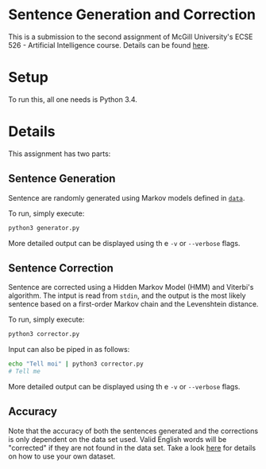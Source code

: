 # Sentence Generation and Correction

This is a submission to the second assignment of McGill University's ECSE 526 -
Artificial Intelligence course. Details can be found
[here](http://www.cim.mcgill.ca/~jer/courses/ai/assignments/as2.html).

# Setup

To run this, all one needs is Python 3.4.

# Details

This assignment has two parts:

## Sentence Generation

Sentence are randomly generated using Markov models defined in [`data`](data).

To run, simply execute:

```bash
python3 generator.py
```

More detailed output can be displayed using th e `-v` or `--verbose` flags.

## Sentence Correction

Sentence are corrected using a Hidden Markov Model (HMM) and Viterbi's
algorithm. The intput is read from `stdin`, and the output is the most likely
sentence based on a first-order Markov chain and the Levenshtein distance.

To run, simply execute:

```bash
python3 corrector.py
```

Input can also be piped in as follows:

```bash
echo "Tell moi" | python3 corrector.py
# Tell me
```

More detailed output can be displayed using th e `-v` or `--verbose` flags.

## Accuracy

Note that the accuracy of both the sentences generated and the corrections is
only dependent on the data set used. Valid English words will be "corrected"
if they are not found in the data set. Take a look [here](data) for details on
how to use your own dataset.
